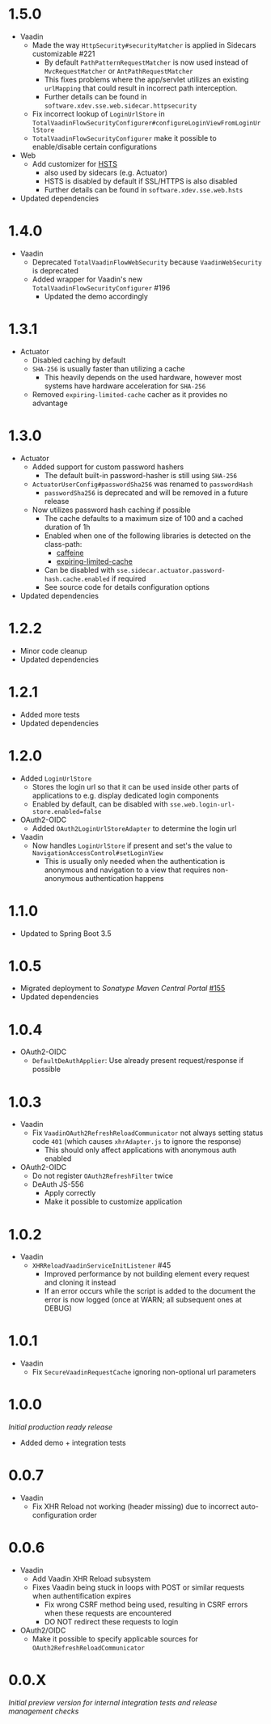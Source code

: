 # 1.5.0
* Vaadin
  * Made the way `HttpSecurity#securityMatcher` is applied in Sidecars customizable #221
    * By default `PathPatternRequestMatcher` is now used instead of `MvcRequestMatcher` or `AntPathRequestMatcher`
    * This fixes problems where the app/servlet utilizes an existing `urlMapping` that could result in incorrect path interception.
    * Further details can be found in `software.xdev.sse.web.sidecar.httpsecurity`
  * Fix incorrect lookup of `LoginUrlStore` in `TotalVaadinFlowSecurityConfigurer#configureLoginViewFromLoginUrlStore`
  * `TotalVaadinFlowSecurityConfigurer` make it possible to enable/disable certain configurations
* Web
  * Add customizer for [HSTS](https://en.wikipedia.org/wiki/HTTP_Strict_Transport_Security)
    * also used by sidecars (e.g. Actuator)
    * HSTS is disabled by default if SSL/HTTPS is also disabled
    * Further details can be found in `software.xdev.sse.web.hsts`
* Updated dependencies

# 1.4.0
* Vaadin
  * Deprecated `TotalVaadinFlowWebSecurity` because `VaadinWebSecurity` is deprecated
  * Added wrapper for Vaadin's new `TotalVaadinFlowSecurityConfigurer` #196
    * Updated the demo accordingly

# 1.3.1
* Actuator
  * Disabled caching by default
  * `SHA-256` is usually faster than utilizing a cache
    * This heavily depends on the used hardware, however most systems have hardware acceleration for `SHA-256`
  * Removed `expiring-limited-cache` cacher as it provides no advantage

# 1.3.0
* Actuator
  * Added support for custom password hashers
    * The default built-in password-hasher is still using `SHA-256`
  * `ActuatorUserConfig#passwordSha256` was renamed to `passwordHash`
    * `passwordSha256` is deprecated and will be removed in a future release
  * Now utilizes password hash caching if possible
    * The cache defaults to a maximum size of 100 and a cached duration of 1h
    * Enabled when one of the following libraries is detected on the class-path:
      * [caffeine](https://github.com/ben-manes/caffeine) 
      * [expiring-limited-cache](https://github.com/xdev-software/expiring-limited-cache)
    * Can be disabled with `sse.sidecar.actuator.password-hash.cache.enabled` if required
    * See source code for details configuration options
* Updated dependencies

# 1.2.2
* Minor code cleanup
* Updated dependencies

# 1.2.1
* Added more tests
* Updated dependencies

# 1.2.0
* Added ``LoginUrlStore``
    * Stores the login url so that it can be used inside other parts of applications to e.g. display dedicated login components
    * Enabled by default, can be disabled with ``sse.web.login-url-store.enabled=false``
* OAuth2-OIDC
    * Added ``OAuth2LoginUrlStoreAdapter`` to determine the login url
* Vaadin
    * Now handles ``LoginUrlStore`` if present and set's the value to ``NavigationAccessControl#setLoginView``
        * This is usually only needed when the authentication is anonymous and navigation to a view that requires non-anonymous authentication happens

# 1.1.0
* Updated to Spring Boot 3.5

# 1.0.5
* Migrated deployment to _Sonatype Maven Central Portal_ [#155](https://github.com/xdev-software/standard-maven-template/issues/155)
* Updated dependencies

# 1.0.4
* OAuth2-OIDC
    * ``DefaultDeAuthApplier``: Use already present request/response if possible

# 1.0.3
* Vaadin
    * Fix ``VaadinOAuth2RefreshReloadCommunicator`` not always setting status code ``401`` (which causes ``xhrAdapter.js`` to ignore the response)
        * This should only affect applications with anonymous auth enabled
* OAuth2-OIDC
    * Do not register ``OAuth2RefreshFilter`` twice
    * DeAuth JS-556
        * Apply correctly
        * Make it possible to customize application

# 1.0.2
* Vaadin
    * ``XHRReloadVaadinServiceInitListener`` #45
        * Improved performance by not building element every request and cloning it instead
        * If an error occurs while the script is added to the document the error is now logged (once at WARN; all subsequent ones at DEBUG)

# 1.0.1
* Vaadin
    * Fix ``SecureVaadinRequestCache`` ignoring non-optional url parameters

# 1.0.0
_Initial production ready release_

* Added demo + integration tests

# 0.0.7
* Vaadin
    * Fix XHR Reload not working (header missing) due to incorrect auto-configuration order

# 0.0.6
* Vaadin
    * Add Vaadin XHR Reload subsystem
    * Fixes Vaadin being stuck in loops with POST or similar requests when authentification expires
        * Fix wrong CSRF method being used, resulting in CSRF errors when these requests are encountered
        * DO NOT redirect these requests to login
* OAuth2/OIDC
    * Make it possible to specify applicable sources for ``OAuth2RefreshReloadCommunicator`` 

# 0.0.X

_Initial preview version for internal integration tests and release management checks_
